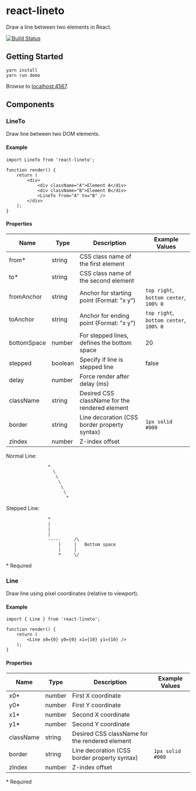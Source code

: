 # react-lineto

Draw a line between two elements in React.

[![Build Status](https://travis-ci.org/kdeloach/react-lineto.svg?branch=master)](https://travis-ci.org/kdeloach/react-lineto)

## Getting Started

```
yarn install
yarn run demo
```

Browse to [localhost:4567](http://localhost:4567).

## Components

### LineTo

Draw line between two DOM elements.

#### Example

```
import LineTo from 'react-lineto';

function render() {
    return (
        <div>
            <div className="A">Element A</div>
            <div className="B">Element B</div>
            <LineTo from="A" to="B" />
        </div>
    );
}
```

#### Properties

| Name       | Type   | Description                                    | Example Values
| ---------- | ------ | ---------------------------------------------- | --------------
| from\*     | string | CSS class name of the first element            |
| to\*       | string | CSS class name of the second element           |
| fromAnchor | string | Anchor for starting point (Format: "x y")      | `top right`, `bottom center`, `100% 0`
| toAnchor   | string | Anchor for ending point (Format: "x y")        | `top right`, `bottom center`, `100% 0`
| bottomSpace| number | For stepped lines, defines the bottom space    |  20
| stepped    | boolean| Specify if line is stepped line                |  false
| delay      | number | Force render after delay (ms)                  |
| className  | string | Desired CSS className for the rendered element |
| border     | string | Line decoration (CSS border property syntax)   | `1px solid #000`
| zIndex     | number | Z-index offset                                 |

Normal Line:
```
                *
                  \
                   \
                    \
                     \
                      \
                       *
```

Stepped Line:
```
                *  
                |  
                |  
                |  
                -----     /\
                    |     |   Bottom space
                    |     |
                    *     \/
```
\* Required

### Line

Draw line using pixel coordinates (relative to viewport).

#### Example

```
import { Line } from 'react-lineto';

function render() {
    return (
        <Line x0={0} y0={0} x1={10} y1={10} />
    );
}
```

#### Properties

| Name       | Type   | Description                                    | Example Values
| ---------- | ------ | ---------------------------------------------- | --------------
| x0\*       | number | First X coordinate                             |
| y0\*       | number | First Y coordinate                             |
| x1\*       | number | Second X coordinate                            |
| y1\*       | number | Second Y coordinate                            |
| className  | string | Desired CSS className for the rendered element |
| border     | string | Line decoration (CSS border property syntax)   | `1px solid #000`
| zIndex     | number | Z-index offset                                 |

\* Required
